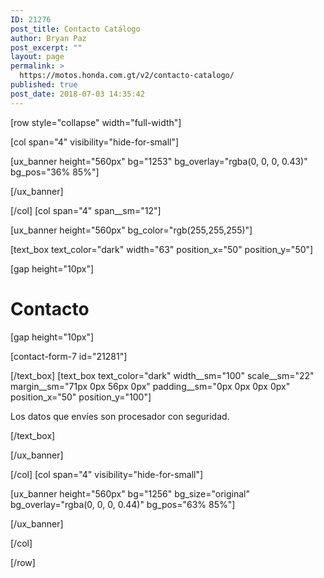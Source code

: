 ```yaml
---
ID: 21276
post_title: Contacto Catálogo
author: Bryan Paz
post_excerpt: ""
layout: page
permalink: >
  https://motos.honda.com.gt/v2/contacto-catalogo/
published: true
post_date: 2018-07-03 14:35:42
---
```

[row style="collapse" width="full-width"]

[col span="4" visibility="hide-for-small"]

[ux_banner height="560px" bg="1253" bg_overlay="rgba(0, 0, 0, 0.43)" bg_pos="36% 85%"]


[/ux_banner]

[/col]
[col span="4" span__sm="12"]

[ux_banner height="560px" bg_color="rgb(255,255,255)"]

[text_box text_color="dark" width="63" position_x="50" position_y="50"]

[gap height="10px"]

<h1 class="uppercase"><span style="font-size: 100%;"><strong>Contacto </strong></span></h1>
[gap height="10px"]

[contact-form-7 id="21281"]


[/text_box]
[text_box text_color="dark" width__sm="100" scale__sm="22" margin__sm="71px 0px 56px 0px" padding__sm="0px 0px 0px 0px" position_x="50" position_y="100"]

<p>Los datos que envíes son procesador con seguridad.</p>

[/text_box]

[/ux_banner]

[/col]
[col span="4" visibility="hide-for-small"]

[ux_banner height="560px" bg="1256" bg_size="original" bg_overlay="rgba(0, 0, 0, 0.44)" bg_pos="63% 85%"]


[/ux_banner]

[/col]

[/row]